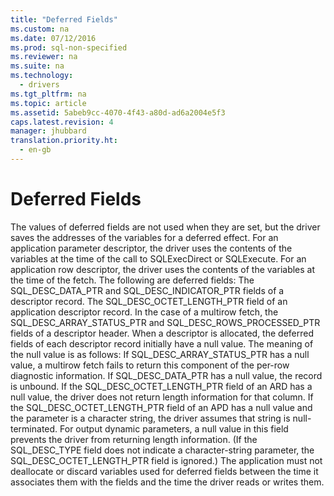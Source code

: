 ```yaml
---
title: "Deferred Fields"
ms.custom: na
ms.date: 07/12/2016
ms.prod: sql-non-specified
ms.reviewer: na
ms.suite: na
ms.technology: 
  - drivers
ms.tgt_pltfrm: na
ms.topic: article
ms.assetid: 5abeb9cc-4070-4f43-a80d-ad6a2004e5f3
caps.latest.revision: 4
manager: jhubbard
translation.priority.ht: 
  - en-gb
---
```

# Deferred Fields
<?xml version="1.0" encoding="utf-8"?>
<developerConceptualDocument xmlns="http://ddue.schemas.microsoft.com/authoring/2003/5" xmlns:xlink="http://www.w3.org/1999/xlink" xmlns:xsi="http://www.w3.org/2001/XMLSchema-instance" xsi:schemaLocation="http://ddue.schemas.microsoft.com/authoring/2003/5 http://dduestorage.blob.core.windows.net/ddueschema/developer.xsd">
  <introduction>
    <para>The values of <legacyItalic>deferred fields</legacyItalic> are not used when they are set, but the driver saves the addresses of the variables for a deferred effect. For an application parameter descriptor, the driver uses the contents of the variables at the time of the call to <legacyBold>SQLExecDirect</legacyBold> or <legacyBold>SQLExecute</legacyBold>. For an application row descriptor, the driver uses the contents of the variables at the time of the fetch.</para>
    <para>The following are deferred fields:  </para>
    <list class="bullet">
      <listItem>
        <para>The SQL_DESC_DATA_PTR and SQL_DESC_INDICATOR_PTR fields of a descriptor record.</para>
      </listItem>
      <listItem>
        <para>The SQL_DESC_OCTET_LENGTH_PTR field of an application descriptor record.</para>
      </listItem>
      <listItem>
        <para>In the case of a multirow fetch, the SQL_DESC_ARRAY_STATUS_PTR and SQL_DESC_ROWS_PROCESSED_PTR fields of a descriptor header.</para>
      </listItem>
    </list>
    <para>When a descriptor is allocated, the deferred fields of each descriptor record initially have a null value. The meaning of the null value is as follows:  </para>
    <list class="bullet">
      <listItem>
        <para>If SQL_DESC_ARRAY_STATUS_PTR has a null value, a multirow fetch fails to return this component of the per-row diagnostic information.</para>
      </listItem>
      <listItem>
        <para>If SQL_DESC_DATA_PTR has a null value, the record is unbound.</para>
      </listItem>
      <listItem>
        <para>If the SQL_DESC_OCTET_LENGTH_PTR field of an ARD has a null value, the driver does not return length information for that column.</para>
      </listItem>
      <listItem>
        <para>If the SQL_DESC_OCTET_LENGTH_PTR field of an APD has a null value and the parameter is a character string, the driver assumes that string is null-terminated. For output dynamic parameters, a null value in this field prevents the driver from returning length information. (If the SQL_DESC_TYPE field does not indicate a character-string parameter, the SQL_DESC_OCTET_LENGTH_PTR field is ignored.)</para>
      </listItem>
    </list>
    <para>The application must not deallocate or discard variables used for deferred fields between the time it associates them with the fields and the time the driver reads or writes them.</para>
  </introduction>
  <relatedTopics />
</developerConceptualDocument>